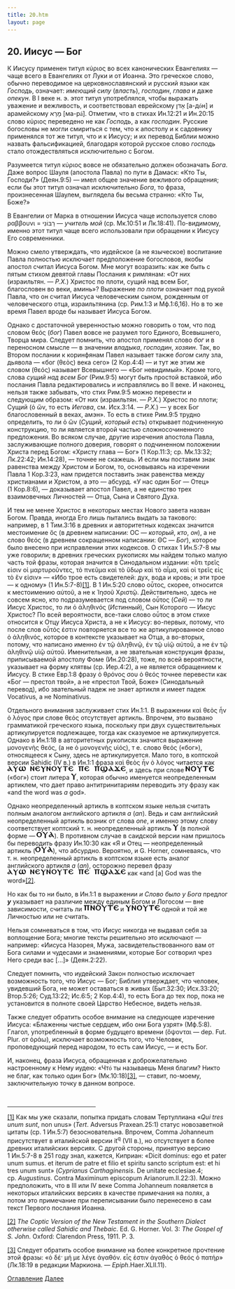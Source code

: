 ```yaml
---
title: 20.htm
layout: page
---
```




<title>Руслан Хазарзар. Сын Человеческий. Глава двадцатая</title>


<h2>20. Иисус — Бог</h2>

<p>К Иисусу применен титул <span class=g>&#954;&#973;&#961;&#953;&#959;&#962;</span>
во всех канонических Евангелиях — чаще всего в Евангелиях от Луки и от Иоанна.
Это греческое слово, обычно переводимое на церковнославянский и русский языки
как <i>Господь</i>, означает: <i>имеющий силу</i> (<i>власть</i>),
<i>господин</i>, <i>глава</i> и даже <i>опекун</i>. В&nbsp;I&nbsp;веке
н.&nbsp;э. этот титул употреблялся, чтобы выражать уважение и вежливость, и
соответствовал еврейскому <span dir=RTL></span>&#1488;&#1464;&#1491;&#1503;<span
dir=LTR></span> [а-д<font face="Times New Roman">&oacute;</font>н] и
арамейскому <span dir=RTL></span>&#1502;&#1464;&#1512;&#1464;&#1488;<span
dir=LTR></span> [ма-р<font face="Times New Roman">&aacute;</font>]. Отметим,
что в стихах Ин.12:21 и Ин.20:15 слово <span
class=g>&#954;&#973;&#961;&#953;&#959;&#962;</span> переведено не как
<i>Господь</i>, а как <i>господин</i>. Русские богословы не могли смириться с
тем, что к апостолу и к садовнику применялся тот же титул, что и к Иисусу; и их
перевод Библии можно назвать фальсификацией, благодаря которой русское слово
<i>господь</i> стало отождествляться исключительно с Богом.</p>

<p>Разумеется титул <span class=g>&#954;&#973;&#961;&#953;&#959;&#962;</span>
вовсе не обязательно должен обозначать <i>Бога</i>. Даже вопрос Шауля (апостола
Павла) по пути в Дамаск: «Кто Ты, Господи?» (Деян.9:5) — имел общее значение
вежливого обращения; если бы этот титул означал исключительно <i>Бога</i>, то
фраза, произнесенная Шаулем, выглядела бы весьма странно: «Кто Ты, Боже?»</p>

<p>В Евангелии от Марка в отношении Иисуса чаще используется слово <span
class=g>&#961;&#945;&#946;&#946;&#959;&#965;&#957;&#953;</span> = <span
dir=RTL></span>&#1512;&#1463;&#1489;&#1468;&#1493;&#1465;&#1504;&#1460;&#1497;<span
dir=LTR></span> — <i>учитель мой</i> (ср.&nbsp;Мк.10:51 и Лк.18:41).
По-видимому, именно этот титул чаще всего использовали при обращении к Иисусу
Его современники.</p>

<p>Можно смело утверждать, что иудейское (а не языческое) воспитание Павла
полностью исключает предположение богословов, якобы апостол считал Иисуса
Богом. Мне могут возразить: как же быть с пятым стихом девятой главы Послания к
римлянам: «От них (израильтян. — <i>Р.Х.</i>) Христос по плоти, сущий над всем
Бог, благословен во веки, аминь»? Выражение <i>по плоти</i> означает под рукой
Павла, что он считал Иисуса человеческим сыном, рожденным от человеческого
отца, израильтянина (ср.&nbsp;Рим.1:3 и Мф.1:6,16). Но в то же время Павел
вроде бы называет Иисуса Богом.</p>

<p style='margin-bottom:6.0pt'>Однако с достаточной уверенностью можно говорить
о том, что под словом <span class=g>&#952;&#949;&#972;&#962;</span>
(<i>бог</i>) Павел вовсе не разумел того Единого, Всевышнего, Творца мира.
Следует помнить, что апостол применял слово <i>бог</i> и в переносном смысле —
в значении <i>владыка</i>, <i>господин</i>, <i>хозяин</i>. Так, во Втором
послании к коринфянам Павел называет также <i>богом</i> силу зла, дьявола —
«бог (<span class=g>&#952;&#949;&#8056;&#962;</span>) века сего»
(2&nbsp;Кор.4:4) — и тут же этим же словом (<span
class=g>&#952;&#949;&#972;&#962;</span>) называет Всевышнего — «Бог невидимый».
Кроме того, слова <i>сущий над всем Бог</i> (Рим.9:5) могут быть простой
вставкой, ибо послания Павла редактировались и исправлялись
во&nbsp;II&nbsp;веке. И наконец, нельзя также забывать, что стих Рим.9:5 можно
перевести и следующим образом: «От них (израильтян. — <i>Р.Х.</i>) Христос по
плоти; Сущий (<span class=g>&#8001;&nbsp;&#8036;&#957;</span>, то есть
<i>Иегова</i>, см.&nbsp;Исх.3:14. — <i>Р.Х.</i>) — у всех Бог благословенный в
веках, амэн». То есть в стихе Рим.9:5 трудно определить, то ли <span
class=g>&#8001;&nbsp;&#8036;&#957;</span> (<i>Сущий</i>, <i>который есть</i>)
открывает подчиненную конструкцию, то ли является второй частью
сложносочиненного предложения. Во всяком случае, другие изречения апостола
Павла, заслуживающие полного доверия, говорят о подчиненном положении Христа
перед Богом: «Христу глава — Бог» (1&nbsp;Кор.11:3; ср.&nbsp;Мк.13:32;
Лк.22:42; Ин.14:28), — точнее не скажешь. И если мы поставим знак равенства
между Христом и Богом, то, основываясь на изречении Павла 1&nbsp;Кор.3:23, нам
придется поставить знак равенства между христианами и Христом, а это — абсурд.
«У нас один Бог — Отец» (1&nbsp;Кор.8:6), — доказывает апостол Павел, а не
единство трех взаимовечных Личностей — Отца, Сына и Святого Духа.</p>

<p>И тем не менее Христос в некоторых местах Нового завета назван Богом.
Правда, иногда Его лишь пытались выдать за такового: например, в
1&nbsp;Тим.3:16 в древних и авторитетных кодексах значится местоимение <span
class=g>&#8005;&#962;</span> (в&nbsp;древнем написании: OC — <i>который</i>,
<i>кто</i>, <i>он</i>), а не слово <span
class=g>&#952;&#949;&#972;&#962;</span> (в древнем сокращенном написании:
<font class=o>&#920;C</font> — <i>Бог</i>), которое было внесено при
исправлении этих кодексов. О стихах 1&nbsp;Ин.5:7-8 мы уже говорили; в древних
греческих рукописях мы найдем только малую часть той фразы, которая значится в
Синодальном издании: «<span class=g>&#8005;&#964;&#953;
&#964;&#961;&#949;&#8150;&#962; &#949;&#7984;&#963;&#953;&#957; &#959;&#7985;
&#956;&#945;&#961;&#964;&#965;&#961;&#959;&#8166;&#957;&#964;&#949;&#962;,
&#964;&#8056; &#960;&#957;&#949;&#8166;&#956;&#945; &#954;&#945;&#8054;
&#964;&#8056; &#8021;&#948;&#969;&#961; &#954;&#945;&#8054; &#964;&#8056;
&#945;&#7991;&#956;&#945;, &#954;&#945;&#8054; &#959;&#7985;
&#964;&#961;&#949;&#8150;&#962; &#949;&#7984;&#962; &#964;&#8056; &#7957;&#957;
&#949;&#7984;&#963;&#953;&#957;</span>» — «Ибо трое есть свидетелей: дух, вода
и кровь; и эти трое — к одному» (1&nbsp;Ин.5:7-8)<a href="#_ftn1"
name="_ftnref1">[1]</a>. В 1&nbsp;Ин.5:20 слово <span
class=g>&#959;&#8023;&#964;&#959;&#962;</span>, скорее, относится к местоимению
<span class=g>&#945;&#8016;&#964;&#959;&#8166;</span>, а не к <span
class=g>&#7992;&#951;&#963;&#959;&#8166;
&#935;&#961;&#953;&#963;&#964;&#8183;</span>. Действительно, здесь не совсем
ясно, кто подразумевается под словом <span
class=g>&#959;&#8023;&#964;&#959;&#962;</span> (<i>Сей</i>) — то ли Иисус
Христос, то ли <span
class=g>&#8001;&nbsp;&#7936;&#955;&#951;&#952;&#953;&#957;&#972;&#962;</span>
(<i>Истинный</i>), Сын Которого — Иисус Христос? По всей вероятности, все-таки
слово <span class=g>&#959;&#8023;&#964;&#959;&#962;</span> в этом стихе
относится к Отцу Иисуса Христа, а не к Иисусу: во-первых, потому, что после
слов <span class=g>&#959;&#8023;&#964;&#972;&#962;
&#7952;&#963;&#964;&#953;&#957;</span> повторяется все то же артикулированное
слово <span class=g>&#8001;&nbsp;&#7936;&#955;&#951;&#952;&#953;&#957;&#972;&#962;</span>,
которое в контексте указывает на Отца, а во-вторых, потому, что написано
именно <span class=g>&#7952;&#957; &#964;&#8183;
&#7936;&#955;&#951;&#952;&#953;&#957;&#8183;, &#7952;&#957; &#964;&#8183;
&#965;&#7985;&#8183; &#945;&#8016;&#964;&#959;&#8166;</span>, а не <span
class=g>&#7952;&#957; &#964;&#8183;
&#7936;&#955;&#951;&#952;&#953;&#957;&#8183; &#965;&#7985;&#8183;
&#945;&#8016;&#964;&#959;&#8166;</span>. Именительная, а не звательная
конструкция фразы, приписываемой апостолу Фоме (Ин.20:28), тоже, по всей
вероятности, указывает на форму клятвы (ср.&nbsp;Иер.4:2), а не является
обращением к Иисусу. В стихе Евр.1:8 фразу <span
class=g>&#8001;&nbsp;&#952;&#961;&#972;&#957;&#959;&#962; &#963;&#959;&#965;
&#8001;&nbsp;&#952;&#949;&#972;&#962;</span> точнее перевести как «Бог —
престол твой», а не «престол Твой, Боже» (Синодальный перевод), ибо звательный
падеж не знает артикля и имеет падеж Vocativus, а не Nominativus.</p>

<p>Отдельного внимания заслуживает стих Ин.1:1. В выражении <span
class=g>&#954;&#945;&#8054; &#952;&#949;&#8056;&#962; &#7974;&#957; &#8001;
&#955;&#972;&#947;&#959;&#962;</span> при слове <span
class=g>&#952;&#949;&#972;&#962;</span> отсутствует артикль. Впрочем, это
вызвано грамматикой греческого языка, поскольку при двух существительных
артикулируется подлежащее, тогда как сказуемое не артикулируется. Однако в
Ин.1:18 в авторитетных рукописях значится выражение <span
class=g>&#956;&#959;&#957;&#959;&#947;&#949;&#957;&#8052;&#962;
&#952;&#949;&#972;&#962;</span>, (а не <span class=g>&#8001;
&#956;&#959;&#957;&#959;&#947;&#949;&#957;&#8052;&#962;
&#965;&#7985;&#972;&#962;</span>), т&nbsp;е. слово <span
class=g>&#952;&#949;&#972;&#962;</span> (&#171;бог&#187;), относящееся к Сыну,
здесь не артикулируется. Мало того, в коптской версии Sahidic (IV&nbsp;в.) в
Ин.1:1 фраза <span class=g>&#954;&#945;&#8054; &#952;&#949;&#8056;&#962;
&#7974;&#957; &#8001; &#955;&#972;&#947;&#959;&#962;</span> читается как <img
src="design/coptjn01.gif" with=271 height=14>, и здесь при слове <img
src="design/coptjn02.gif" width=65 height=14> («бог») стоит литера <img
src="design/coptjn03.gif" width=12 height=14>, которая обычно именуется
неопределенным артиклем, что дает право антитринитариям переводить эту фразу
как «and the word was <i>a</i> god».</p>

<p>Однако неопределенный артикль в коптском языке нельзя считать полным
аналогом английского артикля <i>a</i> (<i>an</i>). Ведь и сам английский
неопределенный артикль возник от слова <i>one</i>, и именно этому слову
соответствует коптский т.&nbsp;н. неопределенный артикль <img
src="design/coptjn03.gif" width=12 height=14> (в полной форме — <img
src="design/coptjn04.gif" width=40 height=14>). В противном случае в
саидской версии нам пришлось бы переводить фразу Ин.10:30 как «Я и Отец —
неопределенный артикль (<img src="design/coptjn04.gif" width=40
height=14>), что абсурдно. Вероятно, и G.&nbsp;Horner, сомневаясь, что
т.&nbsp;н. неопределенный артикль в коптском языке есть аналог английского
артикля <i>a</i> (<i>an</i>), осторожно перевел фразу <img
src="design/coptjn01.gif" with=271 height=14> как «and [a] God was the word»<a
href="#_ftn2" name="_ftnref2">[2]</a>.</p>

<p style='margin-bottom:6.0pt'>Но как бы то ни было, в Ин.1:1 в выражении <i>и
Слово было у Бога</i> предлог <b><i>у</i></b> указывает на различие между
единым Богом и Логосом — вне зависимости, считать ли <img
src="design/coptjn05.gif" with=80 height=14> и <img
src="design/coptjn06.gif" with=78 height=14> одной и той же Личностью или не
считать.</p>

<p>Нельзя сомневаться в том, что Иисус никогда не выдавал себя за воплощение
Бога; многие тексты решительно это исключают — например: «Иисуса Назорея, Мужа,
засвидетельствованного вам от Бога силами и чудесами и знамениями, которые Бог
сотворил чрез Него среди вас&nbsp;[...]» (Деян.2:22).</p>

<p>Следует помнить, что иудейский Закон полностью исключает возможность того,
что Иисус — Бог; Библия утверждает, что человек, увидевший Бога, не может
оставаться в живых (Быт.32:30; Исх.33:20; Втор.5:26; Суд.13:22; Ис.6:5;
2&nbsp;Кор.4:4), то есть Бога до тех пор, пока не установится в полноте своей
Царство Небесное, видеть нельзя.</p>

<p>Также следует обратить особое внимание на следующее изречение Иисуса:
«Блаженны чистые сердцем, ибо они Бога узрят» (Мф.5:8). Глагол, употребленный в
форме будущего времени (<span
class=g>&#8004;&#968;&#959;&#957;&#964;&#945;&#953;</span> — dep. Fut. Plur. от
<span class=g>&#8001;&#961;&#940;&#969;</span>), исключает возможность того,
что Человек, проповедующий перед народом, то есть сам Иисус, — и есть Бог.</p>

<p>И, наконец, фраза Иисуса, обращенная к доброжелательно настроенному к Нему
иудею: «Чт<font face="Times New Roman">&oacute;</font> ты называешь Меня
благим? Никто не благ, как только один Бог» (Мк.10:18)<a href="#_ftn3"
name="_ftnref3">[3]</a>, — ставит, по-моему, заключительную точку в данном
вопросе.</p>
<p>&nbsp;</p>

<hr align="left" width="40%">

<p class=s><a href="#_ftnref1" name="_ftn1">[1]</a> Как мы уже сказали, попытка
придать словам Тертуллиана «<i>Qui tres unum sunt</i>, non unus» (<i>Tert</i>.
Adversus Praxean.25:1) статус новозаветной цитаты (ср.&nbsp;1&nbsp;Ин.5:7)
безосновательна. Впрочем, Comma Johanneum присутствует в италийской версии
it<sup>q</sup> (VII&nbsp;в.), но отсутствует в более древних италийских
версиях. С другой стороны, принятую версию 1&nbsp;Ин.5:7-8 в 251 году знал,
кажется, Киприан: «Dicit dominus: ego et pater unum sumus. et iterum de patre
et filio et spiritu sancto scriptum est: et hi tres unum sunt» (<i>Cyprianus
Carthaginensis</i>. De unitate ecclesiae.4; ср.&nbsp;<i>Augustinus</i>. Contra
Maximinum episcopum Arianorum.II.22:3). Можно предположить, что в III или IV
веке Comma Johanneum появляется в некоторых италийских версиях в качестве
примечания на полях, а потом это примечание при переписывании было перенесено в
сам текст Первого послания Иоанна.</p>

<p class=s><a href="#_ftnref2" name="_ftn2">[2]</a> <i>The Coptic Version of
the New Testament in the Southern Dialect otherwise called Sahidic and
Thebaic</i>. Ed. G.&nbsp;Horner. Vol.&nbsp;3: <i>The Gospel of
S.&nbsp;John.</i> Oxford: Clarendon Press, 1911. P.&nbsp;3.</p>

<p class=s><a href="#_ftnref3" name="_ftn3">[3]</a> Следует обратить особое
внимание на более конкретное прочтение этой фразы: «<span class=g>&#8001;
&#948;&#941;&#903; &#956;&#942; &#956;&#949; &#955;&#941;&#947;&#949;
&#7936;&#947;&#945;&#952;&#972;&#957;. &#949;&#7991;&#962;
&#7952;&#963;&#964;&#953;&#957; &#7936;&#947;&#945;&#952;&#8056;&#962; &#8001;
&#952;&#949;&#972;&#962; &#8001; &#960;&#945;&#964;&#942;&#961;</span>»
(Лк.18:19 в редакции Маркиона. — <i>Epiph</i>.Haer.XLII.11).</p>

<a href="index">Оглавление</a> <a href="21">Далее</a>

